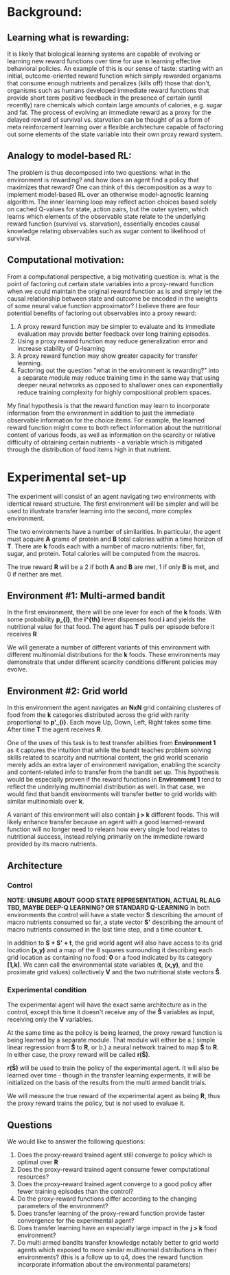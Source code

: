 # Background:

## Learning what is rewarding:
It is likely that biological learning systems are capable of evolving or learning new reward functions over time for use in learning effective behavioral policies. An example of this is our sense of taste: starting with an initial, outcome-oriented reward function which simply rewarded organisms that consume enough nutrients and penalizes (kills off) those that don't, organisms such as humans developed immediate reward functions that provide short term positive feedback in the presence of certain (until recently) rare chemicals which contain large amounts of calories, e.g. sugar and fat. The process of evolving an immediate reward as a proxy for the delayed reward of survival vs. starvation can be thought of as a form of meta reinforcement learning over a flexible architecture capable of factoring out some elements of the state variable into their own proxy reward system. 

## Analogy to model-based RL:
The problem is thus decomposed into two questions: what in the environment is rewarding? and how does an agent find a policy that maximizes that reward? One can think of this decomposition as a way to implement model-based RL over an otherwise model-agnostic learning algorithm. The inner learning loop may reflect action choices based solely on cached Q-values for state, action pairs, but the outer system, which learns which elements of the observable state relate to the underlying reward function (survival vs. starvation), essentially encodes causal knowledge relating observables such as sugar content to likelihood of survival.

## Computational motivation:
From a computational perspective, a big motivating question is: what is the point of factoring out certain state variables into a proxy-reward function when we could maintain the original reward function as is and simply let the causal relationship between state and outcome be encoded in the weights of some neural value function approximator? I believe there are four potential benefits of factoring out observables into a proxy reward:

1. A proxy reward function may be simpler to evaluate and its immediate evaluation may provide better feedback over long training episodes.
2. Using a proxy reward function may reduce generalization error and increase stability of Q-learning
3. A proxy reward function may show greater capacity for transfer learning.
4. Factoring out the question "what in the environment is rewarding?" into a separate module may reduce training time in the same way that using deeper neural networks as opposed to shallower ones can exponentially reduce training complexity for highly compositional problem spaces.


My final hypothesis is that the reward function may learn to incorporate information from the environment in addition to just the immediate observable information for the choice items. For example, the learned reward function might come to both reflect information about the nutritional content of various foods, as well as information on the scarcity or relative difficulty of obtaining certain nutrients - a variable which is mitigated through the distribution of food items high in that nutrient.
# Experimental set-up
The experiment will consist of an agent navigating two environments with identical reward structure. The first environment will be simpler and will be used to illustrate transfer learning into the second, more complex environment.

The two environments have a number of similarities. In particular, the agent must acquire **A** grams of protein and **B** total calories within a time horizon of **T**. There are **k** foods each with a number of macro nutrients: fiber, fat, sugar, and protein. Total calories will be computed from the macros. 

The true reward **R** will be a 2 if both **A** and **B** are met, 1 if only **B** is met, and 0 if neither are met.

## Environment #1: Multi-armed bandit
In the first environment, there will be one lever for each of the **k** foods. With some probability **p_{i}**, the **i^{th}** lever dispenses food **i** and yields the nutritional value for that food. The agent has **T** pulls per episode before it receives **R**

We will generate a number of different variants of this environment with different multinomial distributions for the **k** foods. These environments may demonstrate that under different scarcity conditions different policies may evolve.
## Environment #2: Grid world
In this environment the agent navigates an **NxN** grid containing clusteres of food from the **k** categories distributed across the grid with rarity proportional to **p'_{i}**. Each move Up, Down, Left, Right takes some time. After time **T** the agent receives **R**. 

One of the uses of this task is to test transfer abilities from **Environment 1** as it captures the intuition that while the bandit teaches problem solving skills related to scarcity and nutritional content, the grid world scenario merely adds an extra layer of environment navigation, enabling the scarcity and content-related info to transfer from the bandit set up. This hypothesis would be especially proven if the reward functions in **Environment 1** tend to reflect the underlying multinomial distribution as well. In that case, we would find that bandit environments will transfer better to grid worlds with similar multinomials over **k**.

A variant of this environment will also contain **j > k** different foods. This will likely enhance transfer because an agent with a good learned-reward function will no longer need to relearn how every single food relates to nutritional success, instead relying primarily on the immediate reward provided by its macro nutrients.
## Architecture 
### Control
**NOTE: UNSURE ABOUT GOOD STATE REPRESENTATION, ACTUAL RL ALG TBD, MAYBE DEEP-Q LEARNING? OR STANDARD Q-LEARNING**
In both environments the control will have a state vector **S** describing the amount of macro nutrients consumed so far, a state vector **S'** describing the amount of macro nutrients consumed in the last time step, and a time counter **t**. 

In addition to **S + S' + t**, the grid world agent will also have access to its grid location **(x,y)** and a map of the 8 squares surrounding it describing each grid location as containing no food: **0** or a food indicated by its category **[1,k]**. We cann call the environmental state variables (**t**, **(x,y)**, and the proximate grid values) collectively **V** and the two nutritional state vectors **Ŝ**.

### Experimental condition
The experimental agent will have the exact same architecture as in the control, except this time it doesn't receive any of the **Ŝ** variables as input, receiving only the **V** variables. 

At the same time as the policy is being learned, the proxy reward function is being learned by a separate module. That module will either be a.) simple linear regression from **Ŝ** to **R**, or b.) a neural network trained to map **Ŝ** to **R**. In either case, the proxy reward will be called **r(Ŝ)**. 

**r(Ŝ)** will be used to train the policy of the experimental agent. It will also be learned over time - though in the transfer learning experments, it will be initialized on the basis of the results from the multi armed bandit trials.

We will measure the true reward of the experimental agent as being **R**, thus the proxy reward trains the policy, but is not used to evaluae it.

## Questions
We would like to answer the following questions:

1. Does the proxy-reward trained agent still converge to policy which is optimal over **R**
2. Does the proxy-reward trained agent consume fewer computational resources?
3. Does the proxy-reward trained agent converge to a good policy after fewer training episodes than the control?
4. Do the proxy-reward functions differ according to the changing parameters of the environment?
5. Does transfer learning of the proxy-reward function provide faster convergence for the experimental agent?
6. Does transfer learning have an especially large impact in the **j > k** food environment? 
7. Do multi armed bandits transfer knowledge notably better to grid world agents which exposed to more similar multinomial distributions in their environments? (this is a follow up to q4, does the reward function incorporate information about the environmental parameters)



